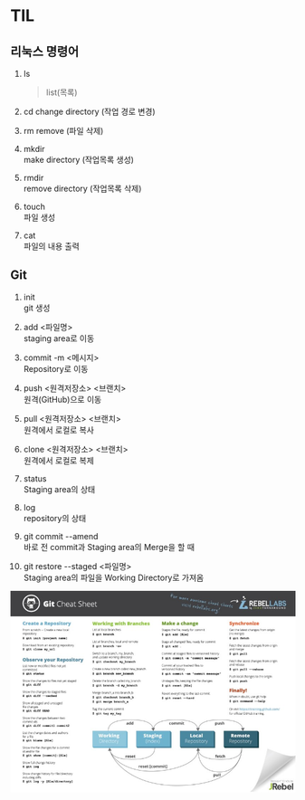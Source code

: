 # TIL

## 리눅스 명령어
1. ls
   > list(목록)

2. cd
   change directory (작업 경로 변경)

3. rm
   remove (파일 삭제)

4. mkdir   
   make directory (작업목록 생성)

5. rmdir   
   remove directory (작업목록 삭제)

6. touch   
   파일 생성

7. cat   
   파일의 내용 출력


## Git
1. init   
   git 생성
2. add <파일명>   
   staging area로 이동
3. commit -m <메시지>   
   Repository로 이동
4. push <원격저장소> <브랜치>   
   원격(GitHub)으로 이동
5. pull <원격저장소> <브랜치>   
   원격에서 로컬로 복사
6. clone <원격저장소> <브랜치>   
   원격에서 로컬로 복제

7. status   
   Staging area의 상태
8. log   
   repository의 상태

9. git commit --amend   
    바로 전 commit과 Staging area의 Merge을 할 때
10. git restore --staged <파일명>   
    Staging area의 파일을 Working Directory로 가져옴

![Git Sheat Sheet](asset/gitcheatsheet.gif)
